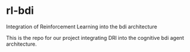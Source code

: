 # rl-bdi
Integration of Reinforcement Learning into the bdi architecture


This is the repo for our project integrating DRl into the cognitive bdi agent architecture.
